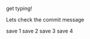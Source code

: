 get typing!

Lets check the commit message

save 1
save 2
save 3
save 4
<!--stackedit_data:
eyJoaXN0b3J5IjpbMTQ5MDI5Njc0NywtMTM5ODczOTYzMiw1Nj
U2NjUyOTcsMjA5MTA0NDg2N119
-->